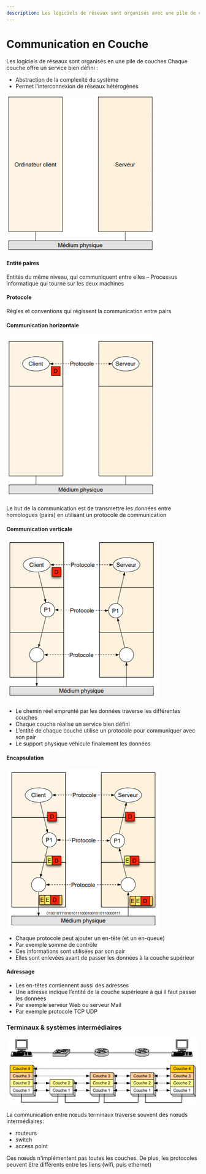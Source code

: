 ```yaml
---
description: Les logiciels de réseaux sont organisés avec une pile de couches
---
```


# Communication en Couche

Les logiciels de réseaux sont organisés en une pile de couches Chaque couche offre un service bien défini :

* Abstraction de la complexité du système
* Permet l’interconnexion de réseaux hétérogènes

![Base du mod&#xE8;le en couche](../.gitbook/assets/image%20%2875%29.png)

#### Entité paires

Entités du même niveau, qui communiquent entre elles – Processus informatique qui tourne sur les deux machines

#### Protocole

Règles et conventions qui régissent la communication entre pairs

#### Communication horizontale

![Communication horizontale](../.gitbook/assets/image%20%2858%29.png)

Le but de la communication est de transmettre les données entre homologues \(pairs\) en utilisant un protocole de communication

#### Communication verticale

![Communication verticale](../.gitbook/assets/image%20%284%29.png)

* Le chemin réel emprunté par les données traverse les différentes couches
* Chaque couche réalise un service bien défini
* L’entité de chaque couche utilise un protocole pour communiquer avec son pair
* Le support physique véhicule finalement les données

#### Encapsulation

![](../.gitbook/assets/image%20%28117%29.png)

* Chaque protocole peut ajouter un en-tête \(et un en-queue\)
* Par exemple somme de contrôle
* Ces informations sont utilisées par son pair
* Elles sont enlevées avant de passer les données à la couche supérieur

#### Adressage

* Les en-têtes contiennent aussi des adresses
* Une adresse indique l’entité de la couche supérieure à qui il faut passer les données
* Par exemple serveur Web ou serveur Mail
* Par exemple protocole TCP UDP

### Terminaux & systèmes intermédiaires

![interm&#xE9;diaires entre deux ordinateurs](../.gitbook/assets/image%20%2842%29.png)

La communication entre nœuds terminaux traverse souvent des nœuds intermédiaires:

* routeurs
* switch
* access point

Ces nœuds n'implémentent pas toutes les couches. De plus, les protocoles peuvent être différents entre les liens \(wifi, puis ethernet\)

